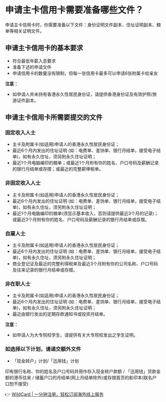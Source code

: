 # 申请主卡信用卡需要准备哪些文件？

申请主卡信用卡时，你需要准备以下文件：身份证明文件副本、住址证明副本、粮单等相关证明文件。

## 申请主卡信用卡的基本要求

- 符合最低年薪入息要求
- 准备下述的申请文件
- 申请信用卡的数量没有限制，但每一张信用卡最多可以申请6张附属卡给亲友

**注意：**

- 如申请人并未持有香港永久性居民身份证，请提供香港身份证及有效护照/旅游证件副本。

## 申请主卡信用卡所需要提交的文件

### 固定收入人士

- 主卡及附属卡(如适用)申请人的香港永久性居民身份证；
- 最近6个月内发出的住址证明 (如：电费单、差饷单、银行月结单，接受电子结单)，如有永久住址，须另附永久住址证明；
- 最近1个月电脑编印的粮单；或最近1个月附有你的姓名、户口号码及薪酬记录的银行月结单或存摺；或最近的完整薪俸税单。

### 非固定收入人士

- 主卡及附属卡(如适用)申请人的香港永久性居民身份证；
- 最近6个月内发出的住址证明 (如：电费单、差饷单、银行月结单，接受电子结单)，如有永久住址，须另附永久住址证明；
- 最近1个月电脑编印的粮单(须显示基本收入，否则请提供最近3个月的记录)；或最近3个月附有你的姓名、户口号码及薪酬记录的银行月结单或存摺。

### 自雇人士

- 主卡及附属卡(如适用)申请人的香港永久性居民身份证；
- 最近6个月内发出的住址证明 (如：电费单、差饷单、银行月结单，接受电子结单)，如有永久住址，须另附永久住址证明；
- 商业登记证及最近的完整利得税单及最近3个月附有你的公司名称、户口号码及往来记录的银行月结单或存摺。

### 非在职人士

- 主卡及附属卡(如适用)申请人的香港永久性居民身份证；
- 最近6个月内发出的住址证明 (如：电费单、差饷单、银行月结单，接受电子结单)，如有永久住址，须另附永久住址证明；
- 最近由银行发出的定期存款通知书或投资月结单。

**注意：**

- 如申请人为大专院校学生，请提供有关大专院校发出之学生证明。

### 如选择以下计划，请递交额外文件

- 「现金转户」计划/「迅用钱」计划

印有银行名称、你的姓名及户口号码并用作存入现金转户款额 / 「迅用钱」贷款金额的港币往来 / 储蓄户口的月结单(网上月结单除外)或存摺首页的影印本(联名户口恕不接受)

👉 [WildCard | 一分钟注册，轻松订阅海外线上服务](https://bbtdd.com/WildCard)